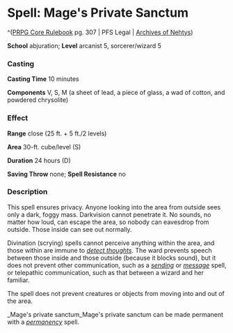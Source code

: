 # Spell: Mage's Private Sanctum

^([PRPG Core Rulebook][ss-mage-s-private-sanctum] pg. 307 | PFS Legal | [Archives of Nehtys][sn-mage-s-private-sanctum])

**School** abjuration; **Level** arcanist 5, sorcerer/wizard 5

### Casting

**Casting Time** 10 minutes  

**Components** V, S, M (a sheet of lead, a piece of glass, a wad of cotton, and powdered chrysolite)

### Effect

**Range** close (25 ft. + 5 ft./2 levels)  

**Area** 30-ft. cube/level (S)  

**Duration** 24 hours (D)  

**Saving Throw** none; **Spell Resistance** no

### Description

This spell ensures privacy. Anyone looking into the area from outside sees only a dark, foggy mass. Darkvision cannot penetrate it. No sounds, no matter how loud, can escape the area, so nobody can eavesdrop from outside. Those inside can see out normally.  

Divination (scrying) spells cannot perceive anything within the area, and those within are immune to _[detect thoughts]_. The ward prevents speech between those inside and those outside (because it blocks sound), but it does not prevent other communication, such as a _[sending]_ or _[message]_ spell, or telepathic communication, such as that between a wizard and her familiar.  

The spell does not prevent creatures or objects from moving into and out of the area.  

_Mage's private sanctum_Mage's private sanctum can be made permanent with a _[permanency]_ spell.

[ss-mage-s-private-sanctum]: http://paizo.com/pathfinderRPG/v57
[sn-mage-s-private-sanctum]: http://www.archivesofnethys.com/SpellDisplay.aspx?ItemName=Mage%27s%20Private%20Sanctum
[detect thoughts]: http://www.archivesofnethys.com/SpellDisplay.aspx?ItemName=detect%20thoughts
[message]: http://www.archivesofnethys.com/SpellDisplay.aspx?ItemName=message
[permanency]: http://www.archivesofnethys.com/SpellDisplay.aspx?ItemName=permanency
[sending]: http://www.archivesofnethys.com/SpellDisplay.aspx?ItemName=sending